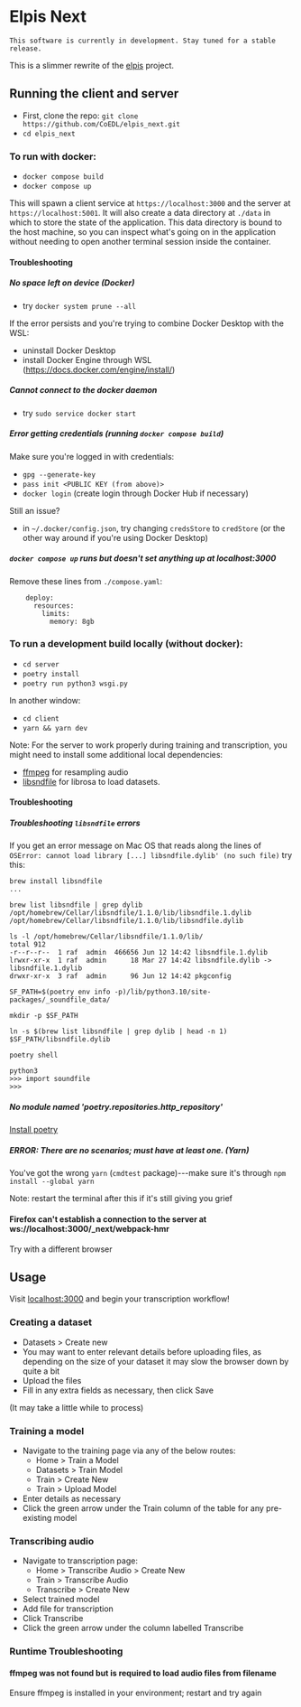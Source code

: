 # Elpis Next

```
This software is currently in development. Stay tuned for a stable release.
```

This is a slimmer rewrite of the [elpis](https://github.com/CoEDL/elpis) project.

## Running the client and server
- First, clone the repo: `git clone https://github.com/CoEDL/elpis_next.git`
- `cd elpis_next`

### To run with docker:
- `docker compose build`
- `docker compose up`

This will spawn a client service at `https://localhost:3000` and the server at `https://localhost:5001`. It will also create a data directory at `./data` in which to store the state of the application. This data directory is bound to the host machine, so you can inspect what's going on in the application without needing to open another terminal session inside the container.

#### Troubleshooting
##### No space left on device (Docker)
- try `docker system prune --all`

If the error persists and you're trying to combine Docker Desktop with the WSL:
- uninstall Docker Desktop
- install Docker Engine through WSL (https://docs.docker.com/engine/install/)

##### Cannot connect to the docker daemon
- try `sudo service docker start`

##### Error getting credentials (running `docker compose build`)
Make sure you're logged in with credentials:
- `gpg --generate-key`
- `pass init <PUBLIC KEY (from above)>`
- `docker login` (create login through Docker Hub if necessary)

Still an issue?
- in `~/.docker/config.json`, try changing `credsStore` to `credStore` (or the other way around if you're using Docker Desktop)

##### `docker compose up` runs but doesn't set anything up at localhost:3000
Remove these lines from `./compose.yaml`:
```
    deploy:
      resources:
        limits:
          memory: 8gb
```

### To run a development build locally (without docker):
- `cd server`
- `poetry install`
- `poetry run python3 wsgi.py`

In another window:
- `cd client`
- `yarn && yarn dev`

Note: For the server to work properly during training and transcription, you might need to install some additional local dependencies:

- [ffmpeg](https://formulae.brew.sh/formula/ffmpeg) for resampling audio
- [libsndfile](https://formulae.brew.sh/formula/libsndfile) for librosa to load datasets.

#### Troubleshooting
##### Troubleshooting `libsndfile` errors
If you get an error message on Mac OS that reads along the lines of
```OSError: cannot load library [...] libsndfile.dylib' (no such file)```
try this:
```
brew install libsndfile
...

brew list libsndfile | grep dylib
/opt/homebrew/Cellar/libsndfile/1.1.0/lib/libsndfile.1.dylib
/opt/homebrew/Cellar/libsndfile/1.1.0/lib/libsndfile.dylib

ls -l /opt/homebrew/Cellar/libsndfile/1.1.0/lib/
total 912
-r--r--r--  1 raf  admin  466656 Jun 12 14:42 libsndfile.1.dylib
lrwxr-xr-x  1 raf  admin      18 Mar 27 14:42 libsndfile.dylib -> libsndfile.1.dylib
drwxr-xr-x  3 raf  admin      96 Jun 12 14:42 pkgconfig

SF_PATH=$(poetry env info -p)/lib/python3.10/site-packages/_soundfile_data/

mkdir -p $SF_PATH

ln -s $(brew list libsndfile | grep dylib | head -n 1) $SF_PATH/libsndfile.dylib

poetry shell

python3
>>> import soundfile
>>>
```

##### No module named 'poetry.repositories.http_repository'
[Install poetry](https://python-poetry.org/docs/)

##### ERROR: There are no scenarios; must have at least one. (Yarn)
You've got the wrong `yarn` (`cmdtest` package)---make sure it's through `npm install --global yarn`

Note: restart the terminal after this if it's still giving you grief

#### Firefox can't establish a connection to the server at ws://localhost:3000/_next/webpack-hmr
Try with a different browser


## Usage
Visit [localhost:3000](http://localhost:3000) and begin your transcription workflow!

### Creating a dataset
- Datasets > Create new
- You may want to enter relevant details before uploading files, as depending on the size of your dataset it may slow the browser down by quite a bit
- Upload the files
- Fill in any extra fields as necessary, then click Save

(It may take a little while to process)

### Training a model
- Navigate to the training page via any of the below routes:
    - Home > Train a Model
    - Datasets > Train Model
    - Train > Create New
    - Train > Upload Model
- Enter details as necessary
- Click the green arrow under the Train column of the table for any pre-existing model

### Transcribing audio
- Navigate to transcription page:
    - Home > Transcribe Audio > Create New
    - Train > Transcribe Audio
    - Transcribe > Create New
- Select trained model
- Add file for transcription
- Click Transcribe
- Click the green arrow under the column labelled Transcribe

### Runtime Troubleshooting
#### ffmpeg was not found but is required to load audio files from filename
Ensure ffmpeg is installed in your environment; restart and try again
